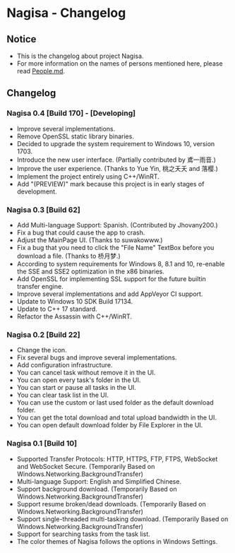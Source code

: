﻿# Nagisa - Changelog

## Notice
- This is the changelog about project Nagisa.
- For more information on the names of persons mentioned here, please read 
  [People.md](People.md).

## Changelog

### Nagisa 0.4 [Build 170] - [Developing]
- Improve several implementations.
- Remove OpenSSL static library binaries.
- Decided to upgrade the system requirement to Windows 10, version 1703. 
- Introduce the new user interface. (Partially contributed by 鳶一雨音.)
- Improve the user experience. (Thanks to Yue Yin, 桃之夭夭 and 落樱.)
- Implement the project entirely using C++/WinRT.
- Add "(PREVIEW)" mark because this project is in early stages of development.

### Nagisa 0.3 [Build 62]
- Add Multi-language Support: Spanish. (Contributed by Jhovany200.)
- Fix a bug that could cause the app to crash.
- Adjust the MainPage UI. (Thanks to suwakowww.)
- Fix a bug that you need to click the "File Name" TextBox before you download 
  a file. (Thanks to 桥月梦.)
- According to system requirements for Windows 8, 8.1 and 10, re-enable the SSE
  and SSE2 optimization in the x86 binaries.
- Add OpenSSL for implementing SSL support for the future builtin transfer 
  engine.
- Improve several implementations and add AppVeyor CI support.
- Update to Windows 10 SDK Build 17134.
- Update to C++ 17 standard.
- Refactor the Assassin with C++/WinRT.

### Nagisa 0.2 [Build 22]
- Change the icon.
- Fix several bugs and improve several implementations.
- Add configuration infrastructure.
- You can cancel task without remove it in the UI.
- You can open every task's folder in the UI.
- You can start or pause all tasks in the UI.
- You can clear task list in the UI.
- You can use the custom or last used folder as the default download folder.
- You can get the total download and total upload bandwidth in the UI.
- You can open default download folder by File Explorer in the UI.

### Nagisa 0.1 [Build 10]
- Supported Transfer Protocols: HTTP, HTTPS, FTP, FTPS, WebSocket and WebSocket
  Secure. (Temporarily Based on Windows.Networking.BackgroundTransfer)
- Multi-language Support: English and Simplified Chinese.
- Support background download. 
  (Temporarily Based on Windows.Networking.BackgroundTransfer)
- Support resume broken/dead downloads.
  (Temporarily Based on Windows.Networking.BackgroundTransfer)
- Support single-threaded multi-tasking download.
  (Temporarily Based on Windows.Networking.BackgroundTransfer)
- Support for searching tasks from the task list.
- The color themes of Nagisa follows the options in Windows Settings.
